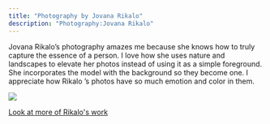 ```yaml
---
title: "Photography by Jovana Rikalo"
description: "Photography:Jovana Rikalo"
---
```

Jovana Rikalo’s photography amazes me because she knows how to truly capture the essence of a person. I love how she uses nature and landscapes to elevate her photos instead of using it as a simple foreground. She incorporates the model with the background so they become one. I appreciate how Rikalo ’s photos have so much emotion and color in them.     
    

<img src="/Blog/img/poses.png" class="pic">

<a class="moreinfo" href="http://jovanarikalo.com/">Look at more of Rikalo's work</a>
